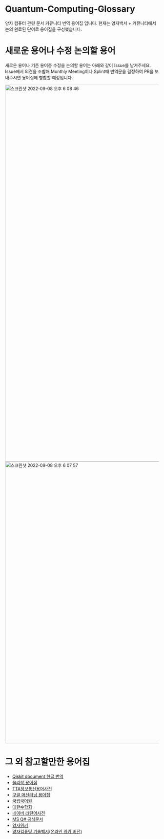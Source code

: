 # Quantum-Computing-Glossary

양자 컴퓨터 관련 문서 커뮤니티 번역 용어집 입니다. 현재는 양자백서 + 커뮤니티에서 논의 완료된 단어로 용어집을 구성했습니다.

# 새로운 용어나 수정 논의할 용어

새로운 용어나 기존 용어중 수정을 논의할 용어는 아래와 같이 Issue를 남겨주세요. Issue에서 의견을 조합해 Monthly Meeting이나 Splint때 번역문을 결정하여 PR을 보내주시면 용어집에 병합할 예정입니다.

<img width="1233" alt="스크린샷 2022-09-08 오후 6 08 46" src="https://user-images.githubusercontent.com/79438062/189083116-b6a21fde-8f40-4c67-a5d4-5dde0c8a7fc4.png">

<img width="922" alt="스크린샷 2022-09-08 오후 6 07 57" src="https://user-images.githubusercontent.com/79438062/189083182-e8997867-f64d-46de-bc07-3fa1d555eef6.png">

# 그 외 참고할만한 용어집

- [Qiskit document 한글 번역](https://qiskit.org/documentation/locale/ko_KR/index.html)
- [물리학 용어집](https://www.kps.or.kr/content/voca/search.php)
- [TTA정보통신용어사전](http://word.tta.or.kr/main.do)
- [구글 머신러닝 용어집](https://developers.google.com/machine-learning/crash-course/glossary?hl=ko)
- [국립국어원](https://www.korean.go.kr/front/main.do)
- [대한수학회](http://www.kms.or.kr/mathdict/list.html?key=kname)
- [네이버 라틴어사전](https://dict.naver.com/lakodict/#/main)
- [MS Q# 공식문서](https://docs.microsoft.com/ko-kr/learn/paths/quantum-computing-fundamentals/)
- [양자위키](https://wiki.quist.or.kr/index.php/%EB%8C%80%EB%AC%B8)
- [양자컴퓨팅 기술백서(온라인 위키 버전)](https://wiki.quist.or.kr/index.php/%EC%96%91%EC%9E%90%EC%97%B0%EA%B5%AC%ED%9A%8C_%EC%9C%84%ED%82%A4:%EC%B1%85/%EC%96%91%EC%9E%90_%EA%B8%B0%EC%88%A0%EB%B0%B1%EC%84%9C)
